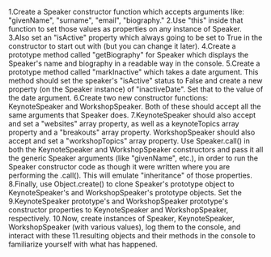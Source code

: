 1.Create a Speaker constructor function which accepts arguments like: "givenName", "surname", "email", "biography."
2.Use "this" inside that function to set those values as properties on any instance of Speaker.
3.Also set an "isActive" property which always going to be set to True in the constructor to start out with (but you can change it later).
4.Create a prototype method called "getBiography" for Speaker which displays the Speaker's name and biography in a readable way in the console.
5.Create a prototype method called "markInactive" which takes a date argument. This method should set the speaker's "isActive" status to False and create a new property (on the Speaker instance) of "inactiveDate". Set that to the value of the date argument.
6.Create two new constructor functions: KeynoteSpeaker and WorkshopSpeaker. Both of these should accept all the same arguments that Speaker does.
7.KeynoteSpeaker should also accept and set a "websites" array property, as well as a keynoteTopics array property and a "breakouts" array property.
WorkshopSpeaker should also accept and set a "workshopTopics" array property.
Use Speaker.call() in both the KeynoteSpeaker and WorkshopSpeaker constructors and pass it all the generic Speaker arguments (like "givenName", etc.), in order to run the Speaker constructor code as though it were written where you are performing the .call(). This will emulate "inheritance" of those properties.
8.Finally, use Object.create() to clone Speaker's prototype object to KeynoteSpeaker's and WorkshopSpeaker's prototype objects. Set the 9.KeynoteSpeaker prototype's and WorkshopSpeaker prototype's constructor properties to KeynoteSpeaker and WorkshopSpeaker, respectively.
10.Now, create instances of Speaker, KeynoteSpeaker, WorkshopSpeaker (with various values), log them to the console, and interact with these 11.resulting objects and their methods in the console to familiarize yourself with what has happened.

